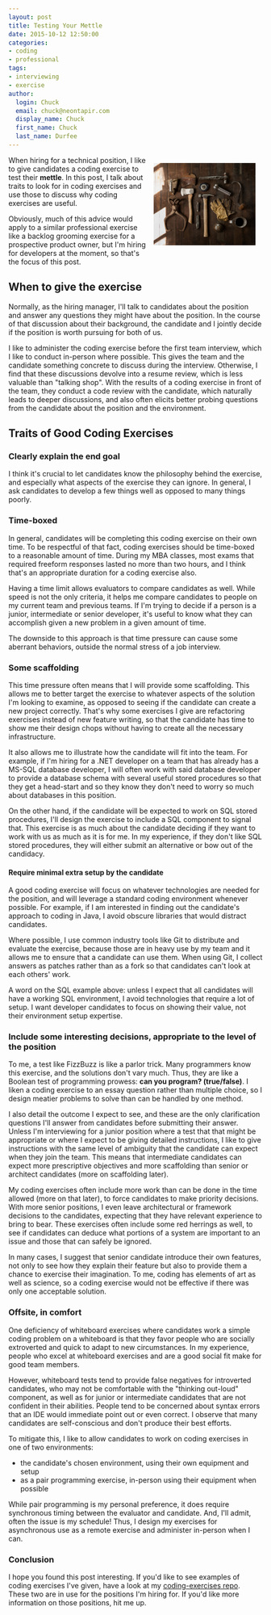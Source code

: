 ```yaml
---
layout: post
title: Testing Your Mettle
date: 2015-10-12 12:50:00
categories:
- coding
- professional
tags:
- interviewing
- exercise
author:
  login: Chuck
  email: chuck@neontapir.com
  display_name: Chuck
  first_name: Chuck
  last_name: Durfee
---
```


<img width="40%" style="float:right;margin:1em" src="/assets/tools-wood-bench.jpg" />

When hiring for a technical position, I like to give candidates a coding
exercise to test their **mettle**. In this post, I talk about traits to look for
in coding exercises and use those to discuss why coding exercises are useful.

Obviously, much of this advice would apply to a similar professional exercise
like a backlog grooming exercise for a prospective product owner, but I'm hiring
for developers at the moment, so that's the focus of this post.

## When to give the exercise

Normally, as the hiring manager, I'll talk to candidates about the position and
answer any questions they might have about the position. In the course of that
discussion about their background, the candidate and I jointly decide if the
position is worth pursuing for both of us.

I like to administer the coding exercise before the first team interview, which
I like to conduct in-person where possible. This gives the team and the
candidate something concrete to discuss during the interview. Otherwise, I find
that these discussions devolve into a resume review, which is less valuable than
"talking shop". With the results of a coding exercise in front of the team, they
conduct a code review with the candidate, which naturally leads to deeper
discussions, and also often elicits better probing questions from the candidate
about the position and the environment.

## Traits of Good Coding Exercises

### Clearly explain the end goal

I think it's crucial to let candidates know the philosophy behind the exercise,
and especially what aspects of the exercise they can ignore. In general, I ask
candidates to develop a few things well as opposed to many things poorly.

### Time-boxed

In general, candidates will be completing this coding exercise on their own
time. To be respectful of that fact, coding exercises should be time-boxed to a
reasonable amount of time. During my MBA classes, most exams that required
freeform responses lasted no more than two hours, and I think that's an
appropriate duration for a coding exercise also.

Having a time limit allows evaluators to compare candidates as well. While speed
is not the only criteria, it helps me compare candidates to people on my current
team and previous teams. If I'm trying to decide if a person is a junior,
intermediate or senior developer, it's useful to know what they can accomplish
given a new problem in a given amount of time.

The downside to this approach is that time pressure can cause some aberrant
behaviors, outside the normal stress of a job interview.

### Some scaffolding

This time pressure often means that I will provide some scaffolding. This allows
me to better target the exercise to whatever aspects of the solution I'm looking
to examine, as opposed to seeing if the candidate can create a new project
correctly. That's why some exercises I give are refactoring exercises instead of
new feature writing, so that the candidate has time to show me their design
chops without having to create all the necessary infrastructure.

It also allows me to illustrate how the candidate will fit into the team. For
example, if I'm hiring for a .NET developer on a team that has already has a
MS-SQL database developer, I will often work with said database developer to
provide a database schema with several useful stored procedures so that they get
a head-start and so they know they don't need to worry so much about databases
in this position.

On the other hand, if the candidate will be expected to work on SQL stored
procedures, I'll design the exercise to include a SQL component to signal that.
This exercise is as much about the candidate deciding if they want to work with
us as much as it is for me. In my experience, if they don't like SQL stored
procedures, they will either submit an alternative or bow out of the candidacy.

#### Require minimal extra setup by the candidate

A good coding exercise will focus on whatever technologies are needed for the
position, and will leverage a standard coding environment whenever possible. For
example, if I am interested in finding out the candidate's approach to coding in
Java, I avoid obscure libraries that would distract candidates.

Where possible, I use common industry tools like Git to distribute and evaluate
the exercise, because those are in heavy use by my team and it allows me to
ensure that a candidate can use them. When using Git, I collect answers as
patches rather than as a fork so that candidates can't look at each others'
work.

A word on the SQL example above: unless I expect that all candidates will have a
working SQL environment, I avoid technologies that require a lot of setup. I
want developer candidates to focus on showing their value, not their environment
setup expertise.

### Include some interesting decisions, appropriate to the level of the position

To me, a test like FizzBuzz is like a parlor trick. Many programmers know this
exercise, and the solutions don't vary much. Thus, they are like a Boolean test
of programming prowess: **can you program? (true/false)**. I liken a coding
exercise to an essay question rather than multiple choice, so I design meatier
problems to solve than can be handled by one method.

I also detail the outcome I expect to see, and these are the only clarification
questions I'll answer from candidates before submitting their answer. Unless I'm
interviewing for a junior position where a test that that might be appropriate
or where I expect to be giving detailed instructions, I like to give
instructions with the same level of ambiguity that the candidate can expect when
they join the team. This means that intermediate candidates can expect more
prescriptive objectives and more scaffolding than senior or architect candidates
(more on scaffolding later).

My coding exercises often include more work than can be done in the time allowed
(more on that later), to force candidates to make priority decisions. With more
senior positions, I even leave architectural or framework decisions to the
candidates, expecting that they have relevant experience to bring to bear. These
exercises often include some red herrings as well, to see if candidates can
deduce what portions of a system are important to an issue and those that can
safely be ignored.

In many cases, I suggest that senior candidate introduce their own features, not
only to see how they explain their feature but also to provide them a chance to
exercise their imagination. To me, coding has elements of art as well as
science, so a coding exercise would not be effective if there was only one
acceptable solution.

### Offsite, in comfort

One deficiency of whiteboard exercises where candidates work a simple coding
problem on a whiteboard is that they favor people who are socially extroverted
and quick to adapt to new circumstances. In my experience, people who excel at
whiteboard exercises and are a good social fit make for good team members.

However, whiteboard tests tend to provide false negatives for introverted
candidates, who may not be comfortable with the "thinking out-loud" component,
as well as for junior or intermediate candidates that are not confident in their
abilities. People tend to be concerned about syntax errors that an IDE would
immediate point out or even correct. I observe that many candidates are
self-conscious and don't produce their best efforts.

To mitigate this, I like to allow candidates to work on coding exercises in one
of two environments:

* the candidate's chosen environment, using their own equipment and setup
* as a pair programming exercise, in-person using their equipment when possible

While pair programming is my personal preference, it does require synchronous
timing between the evaluator and candidate. And, I'll admit, often the issue is
my schedule! Thus, I design my exercises for asynchronous use as a remote
exercise and administer in-person when I can.

### Conclusion

I hope you found this post interesting. If you'd like to see examples of coding
exercises I've given, have a look at my
[coding-exercises repo](https://github.com/neontapir/coding-exercises).
These two are in use for the positions I'm hiring for. If you'd like more
information on those positions, hit me up.
